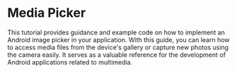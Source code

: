 # Media Picker

This tutorial provides guidance and example code on how to implement an Android image picker in your application. With this guide, you can learn how to access media files from the device's gallery or capture new photos using the camera easily. It serves as a valuable reference for the development of Android applications related to multimedia.
